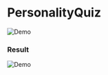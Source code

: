 #  PersonalityQuiz

![Demo](https://j.gifs.com/pZQ2Pr.gif)

### Result
![Demo](https://j.gifs.com/K8ZQvz.gif)
